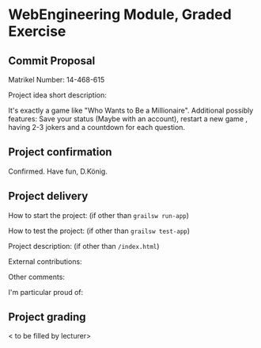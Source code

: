 # WebEngineering Module, Graded Exercise

## Commit Proposal

Matrikel Number: 14-468-615

Project idea short description:

It's exactly a game like "Who Wants to Be a Millionaire".
Additional possibly features: Save your status (Maybe with an account), restart a new game
, having 2-3 jokers and a countdown for each question. 

## Project confirmation

Confirmed. Have fun, D.König.


## Project delivery <to be filled by student>

How to start the project: (if other than `grailsw run-app`)

How to test the project:  (if other than `grailsw test-app`)

Project description:      (if other than `/index.html`)

External contributions:

Other comments: 

I'm particular proud of:


## Project grading 

< to be filled by lecturer>
